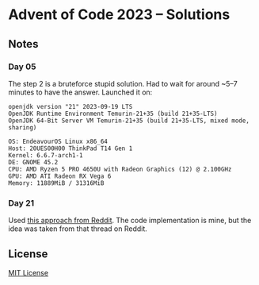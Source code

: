 # Advent of Code 2023 – Solutions

## Notes

### Day 05

The step 2 is a bruteforce stupid solution.
Had to wait for around ~5–7 minutes to have the answer.
Launched it on:

```
openjdk version "21" 2023-09-19 LTS
OpenJDK Runtime Environment Temurin-21+35 (build 21+35-LTS)
OpenJDK 64-Bit Server VM Temurin-21+35 (build 21+35-LTS, mixed mode, sharing)
```

```
OS: EndeavourOS Linux x86_64
Host: 20UES00H00 ThinkPad T14 Gen 1
Kernel: 6.6.7-arch1-1
DE: GNOME 45.2
CPU: AMD Ryzen 5 PRO 4650U with Radeon Graphics (12) @ 2.100GHz
GPU: AMD ATI Radeon RX Vega 6
Memory: 11889MiB / 31316MiB
```

### Day 21

Used [this approach from Reddit](https://www.reddit.com/r/adventofcode/comments/18nevo3/comment/keaiiq7/).
The code implementation is mine, but the idea was taken from that thread on Reddit.

## License

[MIT License](LICENSE.md)
